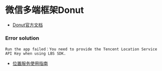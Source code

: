 # 微信多端框架Donut

- [Donut官方文档](https://dev.weixin.qq.com/docs/?utm_source=donut_header)

### Error solution

```
Run the app failed：You need to provide the Tencent Location Service API Key when using LBS SDK.
```
- [位置服务使用指南](https://dev.weixin.qq.com/docs/framework/guideline/devtools/lbs.html?utm_source=donut_header#_1、申请-lbs-sdk-key)